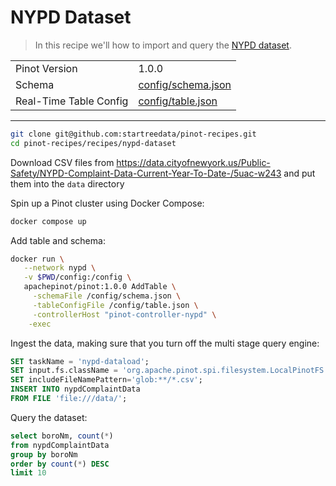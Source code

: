 # NYPD Dataset

> In this recipe we'll how to import and query the [NYPD dataset](https://data.cityofnewyork.us/Public-Safety/NYPD-Complaint-Data-Current-Year-To-Date-/5uac-w243).

<table>
  <tr>
    <td>Pinot Version</td>
    <td>1.0.0</td>
  </tr>
  <tr>
    <td>Schema</td>
    <td><a href="config/schema.json">config/schema.json</a></td>
  </tr>
    <tr>
    <td>Real-Time Table Config</td>
    <td><a href="config/table.json">config/table.json</a></td>
  </tr>
</table>

<!-- This is the code for the following recipe: https://dev.startree.ai/docs/pinot/recipes/upserts-full -->

***

```bash
git clone git@github.com:startreedata/pinot-recipes.git
cd pinot-recipes/recipes/nypd-dataset
```

Download CSV files from https://data.cityofnewyork.us/Public-Safety/NYPD-Complaint-Data-Current-Year-To-Date-/5uac-w243 and put them into the `data` directory

Spin up a Pinot cluster using Docker Compose:

```bash
docker compose up
```

Add table and schema:

```bash
docker run \
   --network nypd \
   -v $PWD/config:/config \
   apachepinot/pinot:1.0.0 AddTable \
     -schemaFile /config/schema.json \
     -tableConfigFile /config/table.json \
     -controllerHost "pinot-controller-nypd" \
    -exec
```


Ingest the data, making sure that you turn off the multi stage query engine:

```sql
SET taskName = 'nypd-dataload';
SET input.fs.className = 'org.apache.pinot.spi.filesystem.LocalPinotFS';
SET includeFileNamePattern='glob:**/*.csv';
INSERT INTO nypdComplaintData 
FROM FILE 'file:///data/';
```

Query the dataset:

```sql
select boroNm, count(*)
from nypdComplaintData 
group by boroNm
order by count(*) DESC
limit 10
```